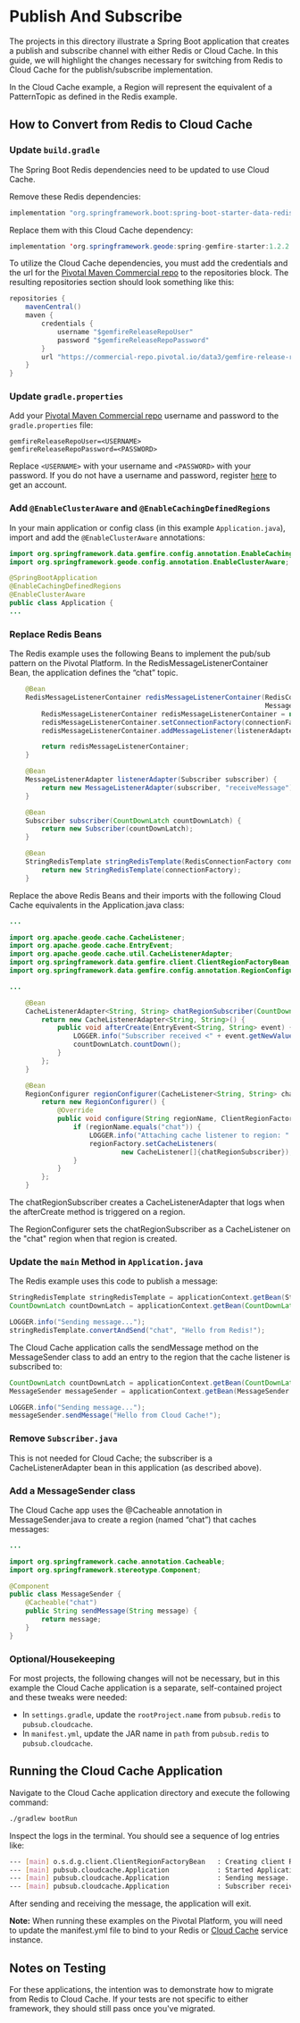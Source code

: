 <!--Copyright (C) 2019-Present Pivotal Software, Inc. All rights reserved.

This program and the accompanying materials are made available under the terms of the under the Apache License, Version
2.0 (the "License”); you may not use this file except in compliance with the License. You may obtain a copy of the
License at

http://www.apache.org/licenses/LICENSE-2.0

Unless required by applicable law or agreed to in writing, software distributed under the License is distributed on an
"AS IS" BASIS, WITHOUT WARRANTIES OR CONDITIONS OF ANY KIND, either express or implied. See the License for the specific
language governing permissions and limitations under the License.-->

# Publish And Subscribe

The projects in this directory illustrate a Spring Boot application that creates a publish and subscribe channel with
either Redis or Cloud Cache. In this guide, we will highlight the changes necessary for switching from Redis to Cloud
Cache for the publish/subscribe implementation.

In the Cloud Cache example, a Region will represent the equivalent of a PatternTopic as defined in the Redis example. 


## How to Convert from Redis to Cloud Cache

### Update `build.gradle`
The Spring Boot Redis dependencies need to be updated to use Cloud Cache.

Remove these Redis dependencies:

```java
implementation "org.springframework.boot:spring-boot-starter-data-redis"
```

Replace them with this Cloud Cache dependency:

```java
implementation 'org.springframework.geode:spring-gemfire-starter:1.2.2.RELEASE'
```

To utilize the Cloud Cache dependencies, you must add the credentials and the url for the
[Pivotal Maven Commercial repo](https://commercial-repo.pivotal.io/login/auth) to
the repositories block. The resulting repositories section should look something like this:

```java
repositories {
    mavenCentral()
    maven {
        credentials {
            username "$gemfireReleaseRepoUser"
            password "$gemfireReleaseRepoPassword"
        }
        url "https://commercial-repo.pivotal.io/data3/gemfire-release-repo/gemfire"
    }
}
```

### Update `gradle.properties`
Add your [Pivotal Maven Commercial repo](https://commercial-repo.pivotal.io/login/auth) username and password to the 
`gradle.properties` file:

```properties
gemfireReleaseRepoUser=<USERNAME>
gemfireReleaseRepoPassword=<PASSWORD>
```

Replace `<USERNAME>` with your username and `<PASSWORD>` with your password. If you do not have a username and 
password, register [here](https://commercial-repo.pivotal.io/login/auth) to get an account.

### Add `@EnableClusterAware` and `@EnableCachingDefinedRegions`
In your main application or config class (in this example `Application.java`), import and add the `@EnableClusterAware` 
annotations:

```java
import org.springframework.data.gemfire.config.annotation.EnableCachingDefinedRegions;
import org.springframework.geode.config.annotation.EnableClusterAware;

@SpringBootApplication
@EnableCachingDefinedRegions
@EnableClusterAware
public class Application {
...
```

### Replace Redis Beans
The Redis example uses the following Beans to implement the pub/sub pattern on the Pivotal Platform. In the
RedisMessageListenerContainer Bean, the application defines the “chat” topic. 

```java
    @Bean
    RedisMessageListenerContainer redisMessageListenerContainer(RedisConnectionFactory connectionFactory,
                                                                MessageListenerAdapter listenerAdapter) {
        RedisMessageListenerContainer redisMessageListenerContainer = new RedisMessageListenerContainer();
        redisMessageListenerContainer.setConnectionFactory(connectionFactory);
        redisMessageListenerContainer.addMessageListener(listenerAdapter, new PatternTopic("chat"));

        return redisMessageListenerContainer;
    }

    @Bean
    MessageListenerAdapter listenerAdapter(Subscriber subscriber) {
        return new MessageListenerAdapter(subscriber, "receiveMessage");
    }

    @Bean
    Subscriber subscriber(CountDownLatch countDownLatch) {
        return new Subscriber(countDownLatch);
    }

    @Bean
    StringRedisTemplate stringRedisTemplate(RedisConnectionFactory connectionFactory) {
        return new StringRedisTemplate(connectionFactory);
    }
```

Replace the above Redis Beans and their imports with the following Cloud Cache equivalents in the Application.java
class:
```java
...

import org.apache.geode.cache.CacheListener;
import org.apache.geode.cache.EntryEvent;
import org.apache.geode.cache.util.CacheListenerAdapter;
import org.springframework.data.gemfire.client.ClientRegionFactoryBean;
import org.springframework.data.gemfire.config.annotation.RegionConfigurer;

...

    @Bean
    CacheListenerAdapter<String, String> chatRegionSubscriber(CountDownLatch countDownLatch) {
        return new CacheListenerAdapter<String, String>() {
            public void afterCreate(EntryEvent<String, String> event) {
                LOGGER.info("Subscriber received <" + event.getNewValue() + ">");
                countDownLatch.countDown();
            }
        };
    }

    @Bean
    RegionConfigurer regionConfigurer(CacheListener<String, String> chatRegionSubscriber) {
        return new RegionConfigurer() {
            @Override
            public void configure(String regionName, ClientRegionFactoryBean<?, ?> regionFactory) {
                if (regionName.equals("chat")) {
                    LOGGER.info("Attaching cache listener to region: " + regionName);
                    regionFactory.setCacheListeners(
                            new CacheListener[]{chatRegionSubscriber});
                }
            }
        };
    }
```

The chatRegionSubscriber creates a CacheListenerAdapter that logs when the afterCreate method is triggered on a
region.  

The RegionConfigurer sets the chatRegionSubscriber as a CacheListener on the "chat" region when that region is
created.


### Update the `main` Method in `Application.java`

The Redis example uses this code to publish a message:

```java
StringRedisTemplate stringRedisTemplate = applicationContext.getBean(StringRedisTemplate.class);
CountDownLatch countDownLatch = applicationContext.getBean(CountDownLatch.class);

LOGGER.info("Sending message...");
stringRedisTemplate.convertAndSend("chat", "Hello from Redis!");
```

The Cloud Cache application calls the sendMessage method on the MessageSender class to add an entry to the region that
the cache listener is subscribed to:

```java
CountDownLatch countDownLatch = applicationContext.getBean(CountDownLatch.class);
MessageSender messageSender = applicationContext.getBean(MessageSender.class);

LOGGER.info("Sending message...");
messageSender.sendMessage("Hello from Cloud Cache!");

```

### Remove `Subscriber.java`

This is not needed for Cloud Cache; the subscriber is a CacheListenerAdapter bean in this application (as described above).

### Add a MessageSender class

The Cloud Cache app uses the @Cacheable annotation in MessageSender.java to create a region (named “chat”) that caches
messages:
```java
...

import org.springframework.cache.annotation.Cacheable;
import org.springframework.stereotype.Component;

@Component
public class MessageSender {
    @Cacheable("chat")
    public String sendMessage(String message) {
        return message;
    }
}
```

### Optional/Housekeeping
For most projects, the following changes will not be necessary, but in this example the Cloud Cache application is a
separate, self-contained project and these tweaks were needed:

- In `settings.gradle`, update the `rootProject.name` from `pubsub.redis` to `pubsub.cloudcache`.
- In `manifest.yml`, update the JAR name in `path` from `pubsub.redis` to `pubsub.cloudcache`.

## Running the Cloud Cache Application
Navigate to the Cloud Cache application directory and execute the following command:
```bash
./gradlew bootRun
```

Inspect the logs in the terminal. You should see a sequence of log entries like:

```bash
--- [main] o.s.d.g.client.ClientRegionFactoryBean   : Creating client Region [Messages]
--- [main] pubsub.cloudcache.Application            : Started Application in 2.204 seconds (JVM running for 2.555)
--- [main] pubsub.cloudcache.Application            : Sending message...
--- [main] pubsub.cloudcache.Application            : Subscriber received <Hello from Cloud Cache!>
```

After sending and receiving the message, the application will exit.

**Note:** When running these examples on the Pivotal Platform, you will need to update the manifest.yml file to bind to your
Redis or [Cloud Cache](https://docs.pivotal.io/cloud-cache-dev/get-started#test-pas) service instance.

## Notes on Testing
For these applications, the intention was to demonstrate how to migrate from Redis to Cloud Cache.  If your tests are 
not specific to either framework, they should still pass once you've migrated.
